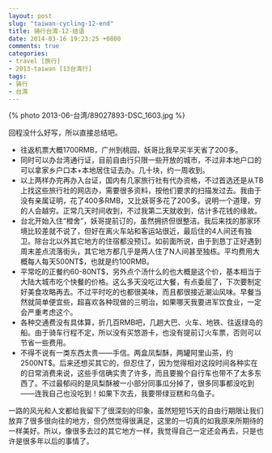 ```yaml
---
layout: post
slug: "taiwan-cycling-12-end"
title: 骑行台湾-12-结语
date: 2014-03-16 19:23:25 +0800
comments: true
categories:
- travel [旅行]
- 2013-taiwan [13台湾行]
tags:
- 骑行
- 台湾
---
```


{% photo 2013-06-台湾/89027893-DSC_1603.jpg %}

回程没什么好写，所以直接总结吧。

+ 往返机票大概1700RMB，广州到桃园，妖哥比我早买半天省了200多。
+ 同时可以办台湾通行证，目前自由行只限一些开放的城市，不过非本地户口的可以拿家乡户口本+本地居住证去办。几十块，约一周收到。
+ 以上两样办完再办入台证，国内有几家旅行社有代办资格，不过首选还是从TB上找这些旅行社的网店办，需要很多资料，按他们要求的扫描发过去。我由于没有亲属证明，花了400多RMB，又比妖哥多花了200多。说明一个道理，穷的人会越穷。正常几天时间收到，不过我第二天就收到，估计多花钱的缘故。
+ 台北开始入住“橙舍”，妖哥提前订的，虽然拥挤但很整洁。我后来找的那家环境比较差就不说了，但好在离火车站和客运站很近，最后住的4人间还有独卫。除台北以外其它地方的住宿都没预订。如前面所说，由于到恳丁正好遇到周末差点流落街头，其它地方都几乎是两人住了N人间甚至独栋。平均费用大概每人每天500NT$，也就是约100RMB。
+ 平常吃的正餐约60-80NT$，另外点个汤什么的也大概是这个价，基本相当于大陆大城市吃个快餐的价格。这么多天没吃过大餐，有点委屈了，下次要制定好美食攻略再去。不过平时吃的也都很美味，而且都很接近潮汕风味。早餐当然就简单便宜些，超喜欢各种现做的三明治，如果哪天我要进军饮食业，一定会严重考虑这个。
+ 各种交通费没有具体算，折几百RMB吧，几趟大巴、火车、地铁、往返绿岛的船。由于骑车行程不定，所以没有买悠游卡，也没有提前订火车票，否则可以节省一些费用。
+ 不得不说有一类东西太贵——手信。两盒凤梨酥，两罐阿里山茶，约2500NT$。后来还想买其它的，但忍住了，因为觉得相对这段时间各种实在的日常消费来说，这些手信确实贵了许多，而且要搬个自行车也带不了太多东西了。不过最郁闷的是凤梨酥被一小部分同事瓜分掉了，很多同事都没吃到——连我自己也没吃到！如果下次去，我要带绿豆糕和乌鱼子。

一路的风光和人文都给我留下了很深刻的印象，虽然短短15天的自由行期限让我们放弃了很多很向往的地方，但仍然觉得很满足，这里的一切真的如我原来所期待的一样美好。所以，像很多去过的其它地方一样，我觉得自己一定还会再去，只是也许是很多年以后的事情了。
